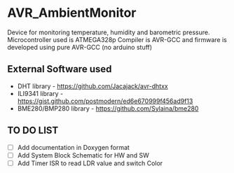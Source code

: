 # AVR_AmbientMonitor

Device for monitoring temperature, humidity and barometric pressure. 
Microcontroller used is ATMEGA328p
Compiler is AVR-GCC and firmware is developed using pure AVR-GCC (no arduino stuff)

## External Software used
- DHT library - https://github.com/Jacajack/avr-dhtxx
- ILI9341 library - https://gist.github.com/postmodern/ed6e670999f456ad9f13
- BME280/BMP280 library - https://github.com/Sylaina/bme280


## TO DO LIST
- [ ] Add documentation in Doxygen format
- [ ] Add System Block Schematic for HW and SW
- [ ] Add Timer ISR to read LDR value and switch Color 
